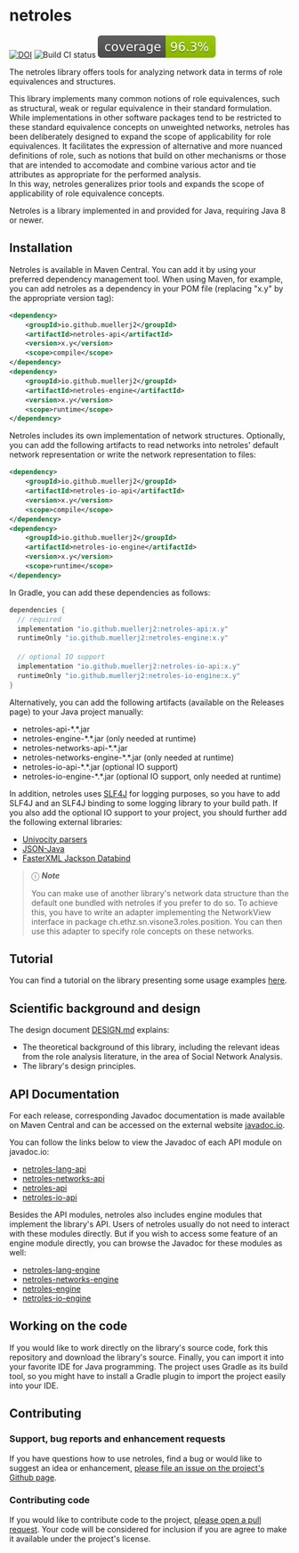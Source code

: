 # netroles

[![DOI](https://zenodo.org/badge/671527401.svg)](https://zenodo.org/badge/latestdoi/671527401) ![Build CI status](https://github.com/muellerj2/netroles/actions/workflows/gradle_build.yml/badge.svg?branch=main&event=push) ![Coverage](https://github.com/muellerj2/netroles/blob/profile-badges/jacoco.svg?raw=true)

The netroles library offers tools for analyzing network data in terms of role equivalences and structures.

This library implements many common notions of role equivalences, such as structural, weak or regular equivalence in their standard formulation.  
While implementations in other software packages tend to be restricted to these standard equivalence concepts on unweighted networks, netroles has been deliberately designed to expand the scope of applicability for role equivalences. It facilitates the expression of alternative and more nuanced definitions of role, such as notions that build on other mechanisms or those that are intended to accomodate and combine various actor and tie attributes as appropriate for the performed analysis.  
In this way, netroles generalizes prior tools and expands the scope of applicability of role equivalence concepts.

Netroles is a library implemented in and provided for Java, requiring Java 8 or newer. 

## Installation

Netroles is available in Maven Central. You can add it by using your preferred dependency management tool. When using Maven, for example, you can add netroles as a dependency in your POM file (replacing "x.y" by the appropriate version tag):

```xml
<dependency>
    <groupId>io.github.muellerj2</groupId>
    <artifactId>netroles-api</artifactId>
    <version>x.y</version>
	<scope>compile</scope>
</dependency>
<dependency>
    <groupId>io.github.muellerj2</groupId>
    <artifactId>netroles-engine</artifactId>
    <version>x.y</version>
	<scope>runtime</scope>
</dependency>
```


Netroles includes its own implementation of network structures. Optionally, you can add the following artifacts to read networks into netroles' default network representation or write the network representation to files:

```xml
<dependency>
    <groupId>io.github.muellerj2</groupId>
    <artifactId>netroles-io-api</artifactId>
    <version>x.y</version>
	<scope>compile</scope>
</dependency>
<dependency>
    <groupId>io.github.muellerj2</groupId>
    <artifactId>netroles-io-engine</artifactId>
    <version>x.y</version>
	<scope>runtime</scope>
</dependency>
```

In Gradle, you can add these dependencies as follows:
```gradle
dependencies {
  // required
  implementation "io.github.muellerj2:netroles-api:x.y"
  runtimeOnly "io.github.muellerj2:netroles-engine:x.y"
  
  // optional IO support
  implementation "io.github.muellerj2:netroles-io-api:x.y"
  runtimeOnly "io.github.muellerj2:netroles-io-engine:x.y"
}
```

Alternatively, you can add the following artifacts (available on the Releases page) to your Java project manually:
* netroles-api-\*.\*.jar
* netroles-engine-\*.\*.jar (only needed at runtime)
* netroles-networks-api-\*.\*.jar
* netroles-networks-engine-\*.\*.jar (only needed at runtime)
* netroles-io-api-\*.\*.jar (optional IO support)
* netroles-io-engine-\*.\*.jar (optional IO support, only needed at runtime)

In addition, netroles uses [SLF4J](https://www.slf4j.org/) for logging purposes, so you have to add SLF4J and an SLF4J binding to some logging library to your build path. If you also add the optional IO support to your project, you should further add the following external libraries:
* [Univocity parsers](https://github.com/uniVocity/univocity-parsers)
* [JSON-Java](https://github.com/stleary/JSON-java)
* [FasterXML Jackson Databind](https://github.com/FasterXML/jackson-databind)


> &#9432; ***Note***
> 
> You can make use of another library's network data structure than the default one bundled with netroles if you prefer to do so. To achieve this, you have to write an adapter implementing the NetworkView interface in package ch.ethz.sn.visone3.roles.position. You can then use this adapter to specify role concepts on these networks.


## Tutorial

You can find a tutorial on the library presenting some usage examples [here](./docs/USAGE.md).

## Scientific background and design

The design document [DESIGN.md](./docs/DESIGN.md) explains:

* The theoretical background of this library, including the relevant ideas from the role analysis literature, in the area of Social Network Analysis.
* The library's design principles.


## API Documentation

For each release, corresponding Javadoc documentation is made available on Maven Central and can be accessed on the external website [javadoc.io](javadoc.io/doc/io.github.muellerj2).

You can follow the links below to view the Javadoc of each API module on javadoc.io:
* [netroles-lang-api](https://javadoc.io/doc/io.github.muellerj2/netroles-lang-api/)
* [netroles-networks-api](https://javadoc.io/doc/io.github.muellerj2/netroles-networks-api/)
* [netroles-api](https://javadoc.io/doc/io.github.muellerj2/netroles-api/)
* [netroles-io-api](https://javadoc.io/doc/io.github.muellerj2/netroles-io-api/)

Besides the API modules, netroles also includes engine modules that implement the library's API. Users of netroles usually do not need to interact with these modules directly. But if you wish to access some feature of an engine module directly, you can browse the Javadoc for these modules as well:
* [netroles-lang-engine](https://javadoc.io/doc/io.github.muellerj2/netroles-lang-engine/)
* [netroles-networks-engine](https://javadoc.io/doc/io.github.muellerj2/netroles-networks-engine/)
* [netroles-engine](https://javadoc.io/doc/io.github.muellerj2/netroles-engine/)
* [netroles-io-engine](https://javadoc.io/doc/io.github.muellerj2/netroles-io-engine/)

## Working on the code

If you would like to work directly on the library's source code, fork this repository and download the library's source. Finally, you can import it into your favorite IDE for Java programming. The project uses Gradle as its build tool, so you might have to install a Gradle plugin to import the project easily into your IDE.


## Contributing

### Support, bug reports and enhancement requests

If you have questions how to use netroles, find a bug or would like to suggest an idea or enhancement, [please file an issue on the project's Github page](https://github.com/muellerj2/netroles/issues).

### Contributing code

If you would like to contribute code to the project, [please open a pull request](https://github.com/muellerj2/netroles/pulls). Your code will be considered for inclusion if you are agree to make it available under the project's license.